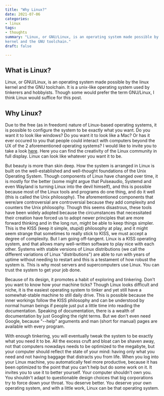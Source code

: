 ```yaml
---
title: "Why Linux?"
date: 2021-07-06
categories:
- linux
tags:
- thoughts
summary: "Linux, or GNU/Linux, is an operating system made possible by the linux
kernel and the GNU toolchain."
draft: false

---
```



## What is Linux? 

Linux, or GNU/Linux, is an operating system made possible by the linux kernel
and the GNU toolchain. It is a unix-like operating system used by tinkerers and
hobbyists. Though some would prefer the term GNU/Linux, I think Linux would
suffice for this post. 

## Why Linux? 

Due to the free (as in freedom) nature of Linux-based operating systems, it is
possible to configure the system to be exactly what you want. Do you want it to
look like windows? Do you want it to look like a Mac? Or has it ever occured to
you that people could interact with computers beyond the UX of the 2
aforementioned operating systems? I would like to invite you to take a look
[here](https://www.reddit.com/r/unixart/). Here you can find the creativity of
the Linux community in full display. Linux can look like whatever you want it to
be.

But beauty is more than skin deep. How the system is arranged in Linux is built
on the well-established and well-thought foundations of the Unix Operating
System. Though components of Linux have changed over time, it is mostly for the
better (some might argue that Pulseaudio, Systemd and even Wayland is turning
Linux into the devil himself), and this is possible because most of the Linux
tools and programs do one thing, and do it well (this is called the Unix
philosophy). The aforementioned components that were/are controversial are
controversial because they add complexity and counters the Unix philosophy.
Though this seems disastrous, these tools have been widely adopted because the
circumstances that necessitated their creation have forced us to adopt newer
principles that are more forward thinking and in the long run, might be able to
keep things simpler. This is the KISS (keep it simple, stupid) philosophy at
play, and it might seem strange that sometimes to really stick to KISS, we must
accept a degree of complexity. But I am going off-tangent. Linux is a KISS
operating system, and that allows many well-written software to play nice with
each other. Systems with stable versions of Linux distributions (we call the
different variations of Linux "distributions") are able to run with years of
uptime without needing to restart and this is a testament of how robust the
system is. This is why most servers and supercomputers use Linux. You can trust
the system to get your job done.

Because of its design, it promotes a habit of exploring and tinkering. Don't you
want to know how your machine ticks? Though Linux looks difficult and niche, it
is the easiest operating system to tinker and yet still have a somewhat-stable
machine to still daily drive. This is possible because the inner workings follow
the KISS philosophy and can be understood by normal human beings if people just
put a little time into reading the documentation. Speaking of documentation,
there is a wealth of documentation by just Googling the right terms. But we
don't even need Google, because "--help" arguments and man (short for manual)
pages are available with every program. 

With enough tinkering, you will eventually tweak the system to be exactly what
you need it to be. All the excess cruft and bloat can be shaven away, not that
computers nowadays needs to be optimized to the megabyte, but your computer
should reflect the state of your mind: having only what you need and not having
baggage that distracts you from life. When you log into your Linux machine, you
automatically feel more productive, because it has been optimized to the point
that you can't help but do some work on it. It invites you to use it to better
yourself. Your computer shouldn't own you. You shouldn't adapt to questionable
design choices that big corporations try to force down your throat. You deserve
better. You deserve your own operating system, and with a little work, Linux can
be that operating
system. 
